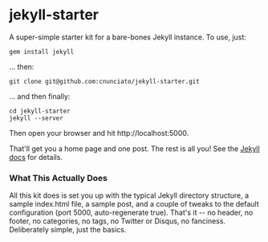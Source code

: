 jekyll-starter
==============

A super-simple starter kit for a bare-bones Jekyll instance.  To use, just:

    gem install jekyll

... then:

	git clone git@github.com:cnunciato/jekyll-starter.git

... and then finally:

    cd jekyll-starter
    jekyll --server

Then open your browser and hit http://localhost:5000.

That'll get you a home page and one post.  The rest is all you!  See the [Jekyll docs](https://github.com/mojombo/jekyll/wiki) for details.

### What This Actually Does	

All this kit does is set you up with the typical Jekyll directory structure, a sample index.html file, a sample post, and a couple of tweaks to the default configuration (port 5000, auto-regenerate true).  That's it -- no header, no footer, no categories, no tags, no Twitter or Disqus, no fanciness.  Deliberately simple, just the basics.